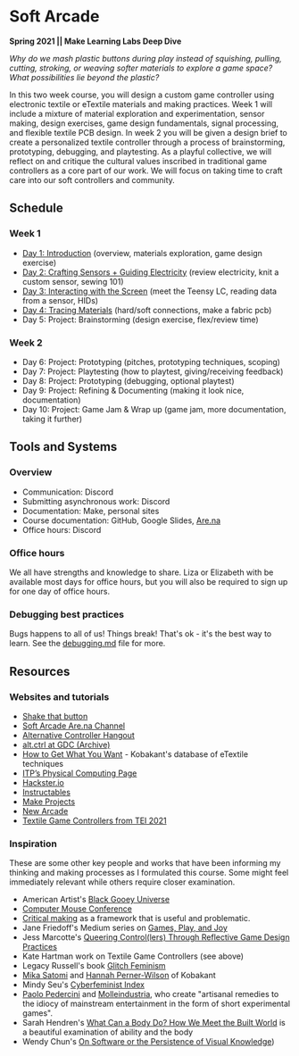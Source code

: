 # Soft Arcade

**Spring 2021 ||  Make Learning Labs Deep Dive**

*Why do we mash plastic buttons during play instead of squishing, pulling, cutting, stroking, or weaving softer materials to explore a game space? What possibilities lie beyond the plastic?* 

In this two week course, you will design a custom game controller using electronic textile or eTextile materials and making practices. Week 1 will include a mixture of material exploration and experimentation, sensor making, design exercises, game design fundamentals, signal processing, and flexible textile PCB design. In week 2 you will be given a design brief to create a personalized textile controller through a process of brainstorming, prototyping, debugging, and playtesting. As a playful collective, we will reflect on and critique the cultural values inscribed in traditional game controllers as a core part of our work. We will focus on taking time to craft care into our soft controllers and community. 


## Schedule
### Week 1
- [Day 1: Introduction](https://github.com/lizastark/soft-arcade/tree/main/Days/Day_1)
(overview, materials exploration, game design exercise)
- [Day 2: Crafting Sensors + Guiding Electricity](https://github.com/lizastark/soft-arcade/blob/main/Days/Day_2.md) (review electricity, knit a custom sensor, sewing 101)
- [Day 3: Interacting with the Screen](https://github.com/lizastark/soft-arcade/blob/main/Days/Day_3.md) (meet the Teensy LC, reading data from a sensor, HIDs)
- [Day 4: Tracing Materials](https://github.com/lizastark/soft-arcade/blob/main/Days/Day_4.md) (hard/soft connections, make a fabric pcb)
- Day 5: Project: Brainstorming (design exercise, flex/review time)


### Week 2
- Day 6: Project: Prototyping (pitches, prototyping techniques, scoping)
- Day 7: Project: Playtesting (how to playtest, giving/receiving feedback)
- Day 8: Project: Prototyping (debugging, optional playtest)
- Day 9: Project: Refining & Documenting (making it look nice, documentation)
- Day 10: Project: Game Jam & Wrap up (game jam, more documentation, taking it further)


## Tools and Systems
### Overview
- Communication: Discord
- Submitting asynchronous work: Discord
- Documentation: Make, personal sites
- Course documentation: GitHub, Google Slides, [Are.na](https://www.are.na/liza-stark/soft-arcade)
- Office hours: Discord

### Office hours
We all have strengths and knowledge to share. Liza or Elizabeth with be available most days for office hours, but you will also be required to sign up for one day of office hours. 

### Debugging best practices
Bugs happens to all of us! Things break! That's ok - it's the best way to learn. See the [debugging.md](https://github.com/lizastark/soft-arcade/blob/main/debugging.md) file for more.


## Resources

### Websites and tutorials
- [Shake that button](http://shakethatbutton.com/)
- [Soft Arcade Are.na Channel](https://www.are.na/liza-stark/soft-arcade)
- [Alternative Controller Hangout](https://www.facebook.com/groups/865396730149365)
- [alt.ctrl at GDC (Archive)](https://gdconf.com/alt-ctrl-gdc/archive)
- [How to Get What You Want](http://www.kobakant.at/DIY/) - Kobakant's database of eTextile techniques
- [ITP’s Physical Computing Page](https://itp.nyu.edu/physcomp/)
- [Hackster.io](https://www.hackster.io/)
- [Instructables](instructables.com/)
- [Make Projects](https://makeprojects.com/home?r=n1bnb)
- [New Arcade](https://new-arcade.tumblr.com/)
- [Textile Game Controllers from TEI 2021](https://www.youtube.com/watch?v=15tJrOZZ_wQ)

### Inspiration
These are some other key people and works that have been informing my thinking and making processes as I formulated this course. Some might feel immediately relevant while others require closer examination.
- American Artist's [Black Gooey Universe](https://unbag.net/end/black-gooey-universe)
- [Computer Mouse Conference](https://www.computermouseconference.net/)
- [Critical making](http://www.conceptlab.com/criticalmaking/) as a framework that is useful and problematic.
- Jane Friedoff's Medium series on [Games, Play, and Joy](https://jfriedhoff.medium.com/games-play-and-joy-part-1-75991ff32e69) 
- Jess Marcotte's [Queering Control(lers) Through Reflective Game Design Practices](http://gamestudies.org/1803/articles/marcotte)
- Kate Hartman work on Textile Game Controllers (see above)
- Legacy Russell's book [Glitch Feminism](https://www.versobooks.com/books/3668-glitch-feminism)
- [Mika Satomi](http://www.nerding.at/) and [Hannah Perner-Wilson](https://www.plusea.at/) of Kobakant
- Mindy Seu's [Cyberfeminist Index](https://cyberfeminismindex.com/)
- [Paolo Pedercini](http://paolo.molleindustria.org/) and [Molleindustria](http://www.molleindustria.org/), who create "artisanal remedies to the idiocy of mainstream entertainment in the form of short experimental games".
- Sarah Hendren's [What Can a Body Do? How We Meet the Built World](https://www.newyorker.com/books/page-turner/when-the-world-isnt-designed-for-our-bodies) is a beautiful examination of ability and the body
- Wendy Chun's [On Software or the Persistence of Visual Knowledge](https://monoskop.org/File:Chun_Wendy_Hui_Kyung_2005_On_Software_or_the_Persistence_of_Visual_Knowledge.pdf))



